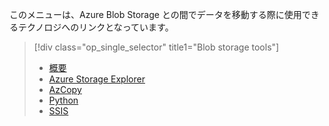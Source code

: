 <!-- Guidance on technologies used to move data to and/or from Azure Blob storage are linked here:
-->
このメニューは、Azure Blob Storage との間でデータを移動する際に使用できるテクノロジへのリンクとなっています。

> [!div class="op_single_selector" title1="Blob storage tools"]
> * [概要](../articles/machine-learning/team-data-science-process/move-azure-blob.md)
> * [Azure Storage Explorer](../articles/machine-learning/team-data-science-process/move-data-to-azure-blob-using-azure-storage-explorer.md)
> * [AzCopy](../articles/machine-learning/team-data-science-process/move-data-to-azure-blob-using-azcopy.md)
> * [Python](../articles/machine-learning/team-data-science-process/move-data-to-azure-blob-using-python.md)
> * [SSIS](../articles/machine-learning/team-data-science-process/move-data-to-azure-blob-using-ssis.md)
> 
> 



